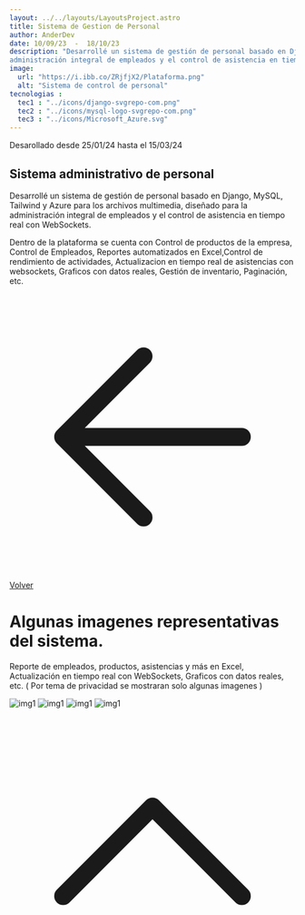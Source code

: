 ```yaml
---
layout: ../../layouts/LayoutsProject.astro
title: Sistema de Gestion de Personal
author: AnderDev
date: 10/09/23  -  18/10/23
description: "Desarrollé un sistema de gestión de personal basado en Django, MySQL, Tailwind y Azure para los archivos multimedia, diseñado para la 
administración integral de empleados y el control de asistencia en tiempo real con WebSockets."
image:
  url: "https://i.ibb.co/ZRjfjX2/Plataforma.png"
  alt: "Sistema de control de personal"
tecnologias : 
  tec1 : "../icons/django-svgrepo-com.png"
  tec2 : "../icons/mysql-logo-svgrepo-com.png"
  tec3 : "../icons/Microsoft_Azure.svg"
---
```



<p class="mb-5 text-sm text-gray-400">Desarollado desde 25/01/24 hasta el 15/03/24 </p>
<h2 class="text-4xl mb-5 font-bold  text-gray-200">
    Sistema administrativo de personal
</h2>



<div class="pr-5 text-gray-50">

<p class="mt-3 text-gray-200">
Desarrollé un sistema de gestión de personal basado en Django, MySQL, Tailwind y Azure para los archivos multimedia, diseñado para la 
administración integral de empleados y el control de asistencia en tiempo real con WebSockets.
</p>

<p class="mt-3 text-gray-200">
Dentro de la plataforma se cuenta con Control de productos de la empresa, Control de Empleados, Reportes automatizados en Excel,Control de rendimiento de actividades, Actualizacion en tiempo real de asistencias con websockets, Graficos con datos reales, Gestión de inventario, Paginación, etc. 
</p>
<div class="flex gap-5">
<a  href="../" class=" mt-5 flex w-max gap-2 bg-violet-500 px-5 py-2 rounded-xl">
    <svg xmlns="http://www.w3.org/2000/svg" fill="none" viewBox="0 0 24 24" stroke-width="1.5" stroke="currentColor" class="w-6 h-6">
      <path stroke-linecap="round" stroke-linejoin="round" d="M19.5 12h-15m0 0l6.75 6.75M4.5 12l6.75-6.75" />
    </svg>
Volver 
</a>
</div>
</div>
  <div class="flex flex-col justify-center mb-20 text-gray-100">
        <h1 class="text-2xl font-bold py-2 mt-5 text-blue-300" id="content">
          Algunas imagenes representativas del sistema.
        </h1>
          <div>
            <p class="mb-10 w-3/4">
              Reporte de empleados, productos, asistencias y más en Excel, Actualización en tiempo real con WebSockets, Graficos con datos reales, etc. <span class="font-thin text-sm"> ( Por tema de privacidad se mostraran solo algunas imagenes )</span>
          </p>
          </div>
         <div class="max-2xl:w-full max-2xl:pr-5 flex flex-col gap-5">
          <img src="../innovasolar/empleados.png" alt="img1" class="rounded-lg">
          <img src="../innovasolar/asistencia1.png" alt="img1" class="rounded-lg">
          <img src="../innovasolar/informes.png" alt="img1" class="rounded-lg">
          <img src="../innovasolar/rendimiento.png" alt="img1" class="rounded-lg">
        </div>
    </div>
<a href="#home" class="btn btn-outline btn-primary mt-10 flex w-max mb-10 ml-auto mr-10 animate-bounce">
  <svg xmlns="http://www.w3.org/2000/svg" fill="none" viewBox="0 0 24 24" stroke-width="1.5" stroke="currentColor" class="w-6 h-6">
    <path stroke-linecap="round" stroke-linejoin="round" d="M4.5 15.75l7.5-7.5 7.5 7.5" />
  </svg>
</a>
